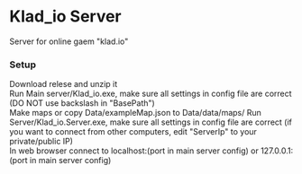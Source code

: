 # Klad_io Server
Server for online gaem "klad.io"
### Setup
Download relese and unzip it  
Run Main server/Klad_io.exe, make sure all settings in config file are correct (DO NOT use backslash in "BasePath")  
Make maps or copy Data/exampleMap.json to Data/data/maps/
Run Server/Klad_io.Server.exe, make sure all settings in config file are correct (if you want to connect from other computers, edit "ServerIp" to your private/public IP)  
In web browser connect to localhost:(port in main server config) or 127.0.0.1:(port in main server config)  
